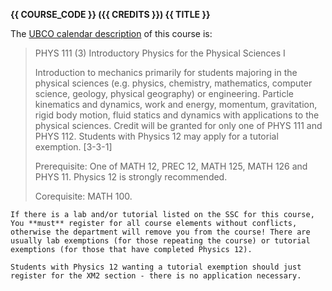 **{{ COURSE_CODE }} ({{ CREDITS }}) {{ TITLE }}**

The [UBCO calendar description](https://www.calendar.ubc.ca/okanagan/courses.cfm?code=PHYS) of this course is: 

> PHYS 111 (3) Introductory Physics for the Physical Sciences I
> 
> Introduction to mechanics primarily for students majoring in the physical sciences (e.g. physics, chemistry, mathematics, computer science, geology, physical geography) or engineering.
> Particle kinematics and dynamics, work and energy, momentum, gravitation, rigid body motion, fluid statics and dynamics with applications to the physical sciences.
> Credit will be granted for only one of PHYS 111 and PHYS 112. Students with Physics 12 may apply for a tutorial exemption. [3-3-1]
> 
> Prerequisite: One of MATH 12, PREC 12, MATH 125, MATH 126 and PHYS 11. Physics 12 is strongly recommended.
> 
> Corequisite: MATH 100.

```{warning}
If there is a lab and/or tutorial listed on the SSC for this course, You **must** register for all course elements without conflicts, otherwise the department will remove you from the course! There are usually lab exemptions (for those repeating the course) or tutorial exemptions (for those that have completed Physics 12).
```

```{tip}
Students with Physics 12 wanting a tutorial exemption should just register for the XM2 section - there is no application necessary.
```
